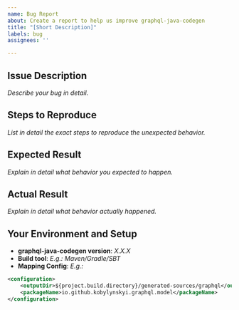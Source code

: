 ```yaml
---
name: Bug Report
about: Create a report to help us improve graphql-java-codegen
title: "[Short Description]"
labels: bug
assignees: ''

---
```


## Issue Description

*Describe your bug in detail.*

## Steps to Reproduce
*List in detail the exact steps to reproduce the unexpected behavior.*

## Expected Result
*Explain in detail what behavior you expected to happen.*

## Actual Result
*Explain in detail what behavior actually happened.*

## Your Environment and Setup

* **graphql-java-codegen version**: *X.X.X*
* **Build tool**: *E.g.: Maven/Gradle/SBT*
* **Mapping Config**: *E.g.:* 

```xml
<configuration>
    <outputDir>${project.build.directory}/generated-sources/graphql</outputDir>
    <packageName>io.github.kobylynskyi.graphql.model</packageName>
</configuration>
```
